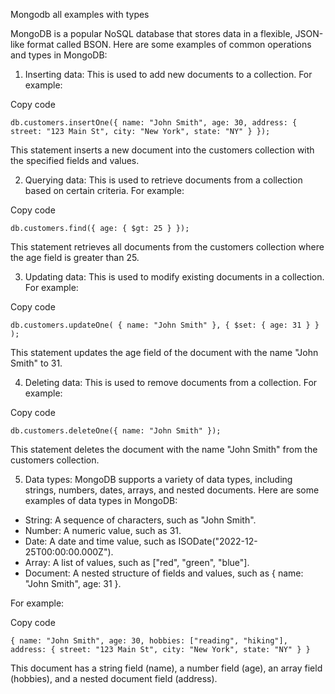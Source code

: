 
Mongodb all examples with types

MongoDB is a popular NoSQL database that stores data in a flexible, JSON-like format called BSON. Here are some examples of common operations and types in MongoDB:

1.  Inserting data: This is used to add new documents to a collection. For example:

Copy code

`db.customers.insertOne({
   name: "John Smith",
   age: 30,
   address: {
      street: "123 Main St",
      city: "New York",
      state: "NY"
   }
});` 

This statement inserts a new document into the customers collection with the specified fields and values.

2.  Querying data: This is used to retrieve documents from a collection based on certain criteria. For example:

Copy code

`db.customers.find({ age: { $gt: 25 } });` 

This statement retrieves all documents from the customers collection where the age field is greater than 25.

3.  Updating data: This is used to modify existing documents in a collection. For example:

Copy code

`db.customers.updateOne(
   { name: "John Smith" },
   { $set: { age: 31 } }
);` 

This statement updates the age field of the document with the name "John Smith" to 31.

4.  Deleting data: This is used to remove documents from a collection. For example:

Copy code

`db.customers.deleteOne({ name: "John Smith" });` 

This statement deletes the document with the name "John Smith" from the customers collection.

5.  Data types: MongoDB supports a variety of data types, including strings, numbers, dates, arrays, and nested documents. Here are some examples of data types in MongoDB:

-   String: A sequence of characters, such as "John Smith".
-   Number: A numeric value, such as 31.
-   Date: A date and time value, such as ISODate("2022-12-25T00:00:00.000Z").
-   Array: A list of values, such as ["red", "green", "blue"].
-   Document: A nested structure of fields and values, such as { name: "John Smith", age: 31 }.

For example:

Copy code

`{
   name: "John Smith",
   age: 30,
   hobbies: ["reading", "hiking"],
   address: {
      street: "123 Main St",
      city: "New York",
      state: "NY"
   }
}` 

This document has a string field (name), a number field (age), an array field (hobbies), and a nested document field (address).